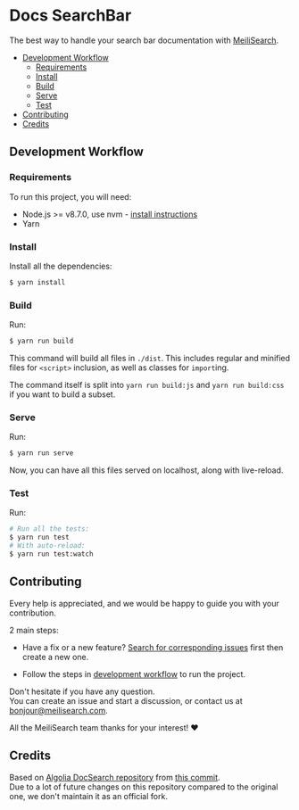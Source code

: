 # Docs SearchBar <!-- omit in toc -->

The best way to handle your search bar documentation with [MeiliSearch](https://github.com/meilisearch/MeiliSearch).

<!-- START doctoc generated TOC please keep comment here to allow auto update -->
<!-- DON'T EDIT THIS SECTION, INSTEAD RE-RUN doctoc TO UPDATE -->
<!-- You can install de TOC plugin on VSCode and other text editors -->

- [Development Workflow](#development-workflow)
  - [Requirements](#requirements)
  - [Install](#install)
  - [Build](#build)
  - [Serve](#serve)
  - [Test](#test)
- [Contributing](#contributing)
- [Credits](#credits)

<!-- END doctoc generated TOC please keep comment here to allow auto update -->

## Development Workflow

### Requirements

To run this project, you will need:

- Node.js >= v8.7.0, use nvm - [install instructions][1]
- Yarn

### Install

Install all the dependencies:

```bash
$ yarn install
```

### Build

Run:

```bash
$ yarn run build
```

This command will build all files in `./dist`. This includes regular and minified files for `<script>` inclusion, as well as classes for `import`ing.

The command itself is split into `yarn run build:js` and `yarn run build:css` if you want to build a subset.

### Serve

Run:

```bash
$ yarn run serve
```

Now, you can have all this files served on localhost, along with live-reload.

### Test

Run:

```bash
# Run all the tests:
$ yarn run test
# With auto-reload:
$ yarn run test:watch
```

## Contributing

Every help is appreciated, and we would be happy to guide you with your contribution.

2 main steps:

- Have a fix or a new feature? [Search for corresponding issues][2] first then create a new one.

- Follow the steps in [development workflow](/#development-workflow) to run the project.

Don't hesitate if you have any question.<br>
You can create an issue and start a discussion, or contact us at [bonjour@meilisearch.com](mailito:bonjour@meilisearch.com).

All the MeiliSearch team thanks for your interest! ♥️

## Credits

Based on [Algolia DocSearch repository][3] from [this commit][4].<br>
Due to a lot of future changes on this repository compared to the original one, we don't maintain it as an official fork.

[1]: https://github.com/creationix/nvm#install-script
[2]: https://github.com/meilisearch/docs-searchbar.js/issues
[3]: https://github.com/algolia/docsearch
[4]: https://github.com/algolia/docsearch/commit/4c32b6f80b753f592de83351116664bf74b10297
